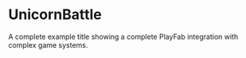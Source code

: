 # UnicornBattle
A complete example title showing a complete PlayFab integration with complex game systems. 
